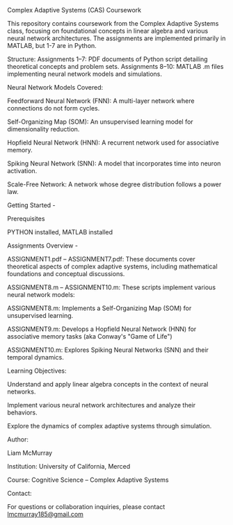 Complex Adaptive Systems (CAS) Coursework

This repository contains coursework from the Complex Adaptive Systems class, focusing on foundational concepts in linear algebra and various neural network architectures. The assignments are implemented primarily in MATLAB, but 1-7 are in Python.​

Structure:
Assignments 1–7: PDF documents of Python script detailing theoretical concepts and problem sets.
Assignments 8–10: MATLAB .m files implementing neural network models and simulations.​

Neural Network Models Covered:

Feedforward Neural Network (FNN): A multi-layer network where connections do not form cycles.

Self-Organizing Map (SOM): An unsupervised learning model for dimensionality reduction.

Hopfield Neural Network (HNN): A recurrent network used for associative memory.

Spiking Neural Network (SNN): A model that incorporates time into neuron activation.

Scale-Free Network: A network whose degree distribution follows a power law.​

Getting Started -

Prerequisites

PYTHON installed,
MATLAB installed 


Assignments Overview - 

ASSIGNMENT1.pdf – ASSIGNMENT7.pdf: These documents cover theoretical aspects of complex adaptive systems, including mathematical foundations and conceptual discussions.​

ASSIGNMENT8.m – ASSIGNMENT10.m: These scripts implement various neural network models:

ASSIGNMENT8.m: Implements a Self-Organizing Map (SOM) for unsupervised learning.

ASSIGNMENT9.m: Develops a Hopfield Neural Network (HNN) for associative memory tasks (aka Conway's "Game of Life")

ASSIGNMENT10.m: Explores Spiking Neural Networks (SNN) and their temporal dynamics.​

Learning Objectives:

Understand and apply linear algebra concepts in the context of neural networks.

Implement various neural network architectures and analyze their behaviors.

Explore the dynamics of complex adaptive systems through simulation.​

Author:

Liam McMurray

Institution: University of California, Merced

Course: Cognitive Science – Complex Adaptive Systems​

Contact:

For questions or collaboration inquiries, please contact lmcmurray185@gmail.com
